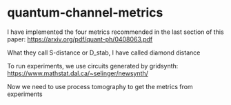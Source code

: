 # quantum-channel-metrics

I have implemented the four metrics recommended in the last section of this paper: https://arxiv.org/pdf/quant-ph/0408063.pdf

What they call S-distance or D_stab, I have called diamond distance


To run experiments, we use circuits generated by gridsynth: https://www.mathstat.dal.ca/~selinger/newsynth/

Now we need to use process tomography to get the metrics from experiments
